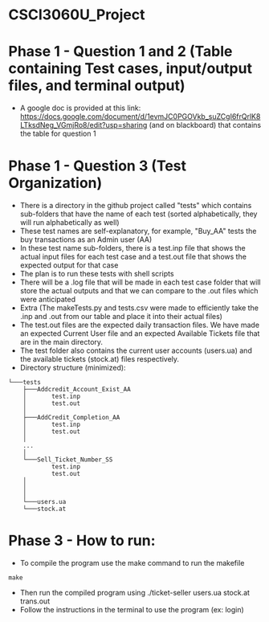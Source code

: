 # CSCI3060U_Project

# Phase 1 - Question 1 and 2 (Table containing Test cases, input/output files, and terminal output)

- A google doc is provided at this link: https://docs.google.com/document/d/1evmJC0PGOVkb_suZCgI6frQrlK8LTksdNeg_VGmjRo8/edit?usp=sharing (and on blackboard) that contains the table for question 1

# Phase 1 - Question 3 (Test Organization)

- There is a directory in the github project called "tests" which contains sub-folders that have the name of each test (sorted alphabetically, they will run alphabetically as well)
- These test names are self-explanatory, for example, "Buy_AA" tests the buy transactions as an Admin user (AA)
- In these test name sub-folders, there is a test.inp file that shows the actual input files for each test case and a test.out file that shows the expected output for that case
- The plan is to run these tests with shell scripts
- There will be a .log file that will be made in each test case folder that will store the actual outputs and that we can compare to the .out files which were anticipated
- Extra (The makeTests.py and tests.csv were made to efficiently take the .inp and .out from our table and place it into their actual files)
- The test.out files are the expected daily transaction files. We have made an expected Current User file and an expected Available Tickets file that are in the main directory.
- The test folder also contains the current user accounts (users.ua) and the available tickets (stock.at) files respectively. 
- Directory structure (minimized):
```
└───tests
    ├───Addcredit_Account_Exist_AA
    │       test.inp
    │       test.out
    │
    ├───AddCredit_Completion_AA
    │       test.inp
    │       test.out
    │
    ...
    │
    └───Sell_Ticket_Number_SS
            test.inp
            test.out
    │       
    │
    │
    └───users.ua
    └───stock.at
```	
# Phase 3 - How to run:

- To compile the program use the make command to run the makefile
```
make
```
- Then run the compiled program using ./ticket-seller users.ua stock.at trans.out
- Follow the instructions in the terminal to use the program (ex: login)
 	
	
